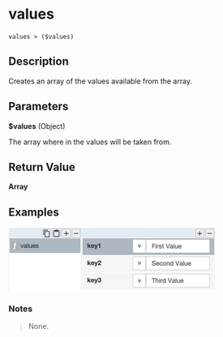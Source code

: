 # values

	values > ($values)

## Description

Creates an array of the values available from the array.

## Parameters

**$values** (Object)

The array where in the values will be taken from.

## Return Value

**Array**

## Examples

![](values.png?raw=true)

### Notes
> None.